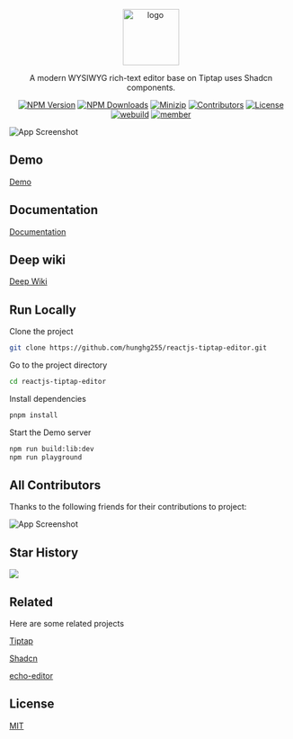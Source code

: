 <p align="center">
<a href="https://www.npmjs.com/package/@remarkablejames/rich-text-editor" target="_blank" rel="noopener noreferrer">
<img src="https://api.iconify.design/ic:round-wysiwyg.svg?color=%23bbdf58" alt="logo" width='100'/></a>
</p>

<p align="center">
 A modern WYSIWYG rich-text editor base on Tiptap uses Shadcn components.
</p>

<p align="center">
  <a href="https://www.npmjs.com/package/@remarkablejames/rich-text-editor" target="_blank" rel="noopener noreferrer"><img src="https://badge.fury.io/js/@remarkablejames%2Frich-text-editor.svg" alt="NPM Version" /></a>
  <a href="https://www.npmjs.com/package/@remarkablejames/rich-text-editor" target="_blank" rel="noopener noreferrer"><img src="https://img.shields.io/npm/dt/@remarkablejames/rich-text-editor.svg?logo=npm" alt="NPM Downloads" /></a>
  <a href="https://bundlephobia.com/result?p=@remarkablejames/rich-text-editor" target="_blank" rel="noopener noreferrer"><img src="https://img.shields.io/bundlephobia/minzip/@remarkablejames/rich-text-editor" alt="Minizip" /></a>
  <a href="https://github.com/hunghg255/reactjs-tiptap-editor/graphs/contributors" target="_blank" rel="noopener noreferrer"><img src="https://img.shields.io/badge/all_contributors-1-orange.svg" alt="Contributors" /></a>
  <a href="https://github.com/hunghg255/reactjs-tiptap-editor/blob/main/LICENSE" target="_blank" rel="noopener noreferrer"><img src="https://badgen.net/github/license/hunghg255/reactjs-tiptap-editor" alt="License" /></a>
  <a href="https://webuild.community" target="_blank" rel="noopener noreferrer"><img src="https://raw.githubusercontent.com/webuild-community/badge/master/svg/love.svg" alt="webuild" /></a>
  <a href="https://webuild.community" target="_blank" rel="noopener noreferrer"><img src="https://raw.githubusercontent.com/webuild-community/badge/master/svg/WeBuild.svg" alt="member" /></a>
</p>

![App Screenshot](./screenshot/screenshot.png)

## Demo

[Demo](https://reactjs-tiptap-editor-playground.vercel.app/)

## Documentation

[Documentation](https://reactjs-tiptap-editor.vercel.app/)

## Deep wiki

[Deep Wiki](https://deepwiki.com/hunghg255/reactjs-tiptap-editor)

## Run Locally

Clone the project

```bash
git clone https://github.com/hunghg255/reactjs-tiptap-editor.git
```

Go to the project directory

```bash
cd reactjs-tiptap-editor
```

Install dependencies

```bash
pnpm install
```

Start the Demo server

```bash
npm run build:lib:dev
npm run playground
```

## All Contributors

Thanks to the following friends for their contributions to project:

![App Screenshot](./screenshot/contributor-wide.svg)

## Star History

<img src="https://api.star-history.com/svg?repos=hunghg255/reactjs-tiptap-editor" />

## Related

Here are some related projects

[Tiptap](https://tiptap.dev)

[Shadcn](https://ui.shadcn.com/)

[echo-editor](https://github.com/Seedsa/echo-editor)

## License

[MIT](./LICENSE)
